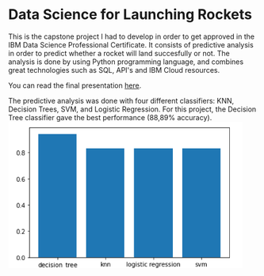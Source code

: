 # Data Science for Launching Rockets

This is the capstone project I had to develop in order to get approved in the IBM Data Science Professional Certificate.
It consists of predictive analysis in order to predict whether a rocket will land succesfully or not. 
The analysis is done by using Python programming language, and combines great technologies such as SQL, API's and IBM Cloud resources.

You can read the final presentation [here](https://github.com/viniciuscva/capstone_project_winning_space_race_with_data_science/blob/main/final_presentation_ibm_data_science_Carlos_Vinicius.pdf).

The predictive analysis was done with four different classifiers: KNN, Decision Trees, SVM, and Logistic Regression. For this project, the Decision Tree classifier gave the best performance (88,89% accuracy).
![Preview](best_model.png)
